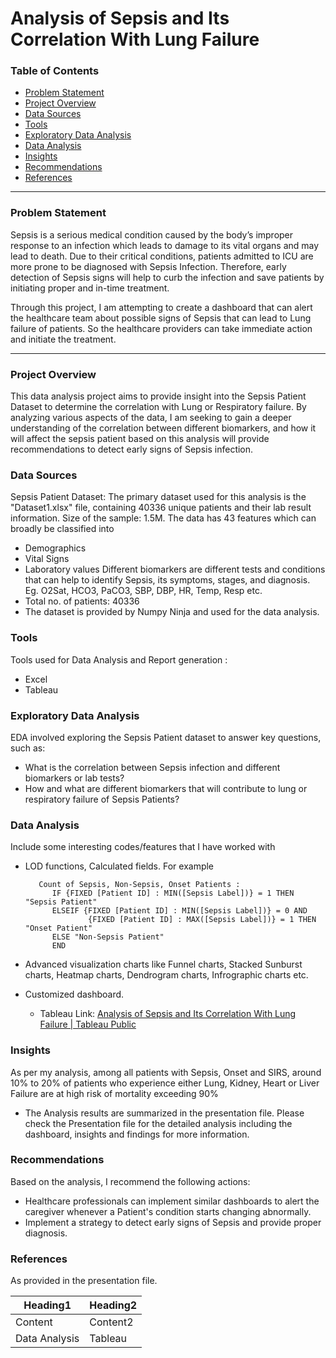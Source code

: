 # Analysis of Sepsis and Its Correlation With Lung Failure

### Table of Contents

- [Problem Statement](#problem-statement)
- [Project Overview](#project-overview)
- [Data Sources](#data-sources)
- [Tools](#tools)
- [Exploratory Data Analysis](#exploratory-data-analysis)
- [Data Analysis](#data-analysis)
- [Insights](#insights)
- [Recommendations](#recommendations)
- [References](#references)

---

### Problem Statement
Sepsis is a serious medical condition caused by the body’s improper response to an infection which leads to damage to its vital organs and may lead to death. Due to their critical conditions, patients admitted to ICU are more prone to be diagnosed with Sepsis Infection. Therefore, early detection of Sepsis signs will help to curb the infection and save patients by initiating proper and in-time treatment. 

Through this project, I am attempting to create a dashboard that can alert the healthcare team about possible signs of Sepsis that can lead to Lung failure of patients. So the healthcare providers can take immediate action and initiate the treatment.

---

### Project Overview

This data analysis project aims to provide insight into the Sepsis Patient Dataset to determine the correlation with Lung or Respiratory failure. By analyzing various aspects of the data, I am seeking to gain a deeper understanding of the correlation between different biomarkers, and how it will affect the sepsis patient based on this analysis will provide recommendations to detect early signs of Sepsis infection.

### Data Sources 

Sepsis Patient Dataset: The primary dataset used for this analysis is the "Dataset1.xlsx" file, containing 40336 unique patients and their lab result information.
Size of the sample: 1.5M. The data has 43 features which can broadly be classified into
- Demographics
- Vital Signs
- Laboratory values
  Different biomarkers are different tests and conditions that can help to identify Sepsis, its symptoms, stages, and diagnosis. Eg. O2Sat, HCO3, PaCO3, SBP, DBP, HR, Temp, Resp etc.
- Total no. of patients: 40336
- The dataset is provided by Numpy Ninja and used for the data analysis.

### Tools 
Tools used for Data Analysis and Report generation :
- Excel
- Tableau 

### Exploratory Data Analysis

EDA involved exploring the Sepsis Patient dataset to answer key questions, such as:

- What is the correlation between Sepsis infection and different biomarkers or lab tests?
- How and what are different biomarkers that will contribute to lung or respiratory failure of Sepsis Patients?

### Data Analysis

Include some interesting codes/features that I have worked with
- LOD functions, Calculated fields. For example
  ~~~ Calculated field using LOD function
     Count of Sepsis, Non-Sepsis, Onset Patients :
        IF {FIXED [Patient ID] : MIN([Sepsis Label])} = 1 THEN "Sepsis Patient"
        ELSEIF {FIXED [Patient ID] : MIN([Sepsis Label])} = 0 AND
                {FIXED [Patient ID] : MAX([Sepsis Label])} = 1 THEN "Onset Patient"
        ELSE "Non-Sepsis Patient"
        END
  ~~~

- Advanced visualization charts like Funnel charts, Stacked Sunburst charts, Heatmap charts, Dendrogram charts, Infrographic charts etc.
- Customized dashboard.
  - Tableau Link: [Analysis of Sepsis and Its Correlation With Lung Failure | Tableau Public](https://public.tableau.com/views/AnalysisofSepsisandItsCorrelationWithLungFailure/AnalysisofSepsisandItsCorrelationWithLungFailure?:language=en-US&:sid=&:display_count=n&:origin=viz_share_link)

 
### Insights

As per my analysis, among all patients with Sepsis, Onset and SIRS, around 10%  to 20% of patients who experience either Lung, Kidney, Heart or Liver Failure are at high risk of mortality exceeding 90%
- The Analysis results are summarized in the presentation file. Please check the Presentation file for the detailed analysis including the dashboard, insights and findings for more information.

### Recommendations

Based on the analysis, I recommend the following actions:
- Healthcare professionals can implement similar dashboards to alert the caregiver whenever a Patient's condition starts changing abnormally.
- Implement a strategy to detect early signs of Sepsis and provide proper diagnosis.

### References
As provided in the presentation file.

|Heading1|Heading2|
|--------|--------|
|Content |Content2|
|Data Analysis| Tableau|
